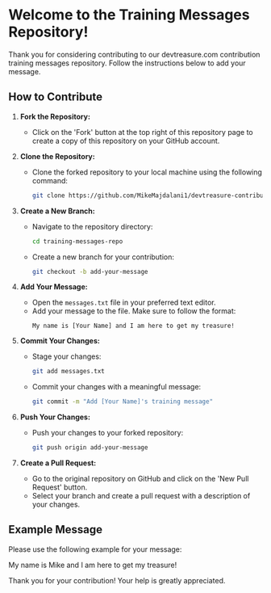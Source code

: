 # Welcome to the Training Messages Repository!

Thank you for considering contributing to our devtreasure.com contribution training messages repository. Follow the instructions below to add your message.

## How to Contribute

1. **Fork the Repository:**
   - Click on the 'Fork' button at the top right of this repository page to create a copy of this repository on your GitHub account.

2. **Clone the Repository:**
   - Clone the forked repository to your local machine using the following command:
     ```bash
     git clone https://github.com/MikeMajdalani1/devtreasure-contributions.git
     ```

3. **Create a New Branch:**
   - Navigate to the repository directory:
     ```bash
     cd training-messages-repo
     ```
   - Create a new branch for your contribution:
     ```bash
     git checkout -b add-your-message
     ```

4. **Add Your Message:**
   - Open the `messages.txt` file in your preferred text editor.
   - Add your message to the file. Make sure to follow the format:
     ```
     My name is [Your Name] and I am here to get my treasure!
     ```

5. **Commit Your Changes:**
   - Stage your changes:
     ```bash
     git add messages.txt
     ```
   - Commit your changes with a meaningful message:
     ```bash
     git commit -m "Add [Your Name]'s training message"
     ```

6. **Push Your Changes:**
   - Push your changes to your forked repository:
     ```bash
     git push origin add-your-message
     ```

7. **Create a Pull Request:**
   - Go to the original repository on GitHub and click on the 'New Pull Request' button.
   - Select your branch and create a pull request with a description of your changes.

## Example Message

Please use the following example for your message:

My name is Mike and I am here to get my treasure!

Thank you for your contribution! Your help is greatly appreciated.
